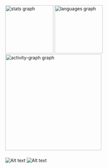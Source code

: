 <div align="left">
  <img src="https://github-readme-stats.vercel.app/api?username=mathzinxss&hide_title=false&hide_rank=false&show_icons=true&include_all_commits=true&count_private=true&disable_animations=false&theme=github_dark&locale=pt-br&hide_border=false&order=1" height="150" alt="stats graph"  />
  <img src="https://github-readme-stats.vercel.app/api/top-langs?username=mathzinxss&locale=en&hide_title=false&layout=compact&card_width=320&langs_count=6&theme=github_dark&hide_border=false&order=2" height="150" alt="languages graph"  />
  <img src="https://github-readme-activity-graph.vercel.app/graph?username=mathzinxss&radius=16&theme=github-dark&area=true&order=5" height="300" alt="activity-graph graph"  />
</div>

###

<div id="spotify">
  
  ![Alt text](https://spotify-recently-played-readme.vercel.app/api?user=srwr3gzbnrzh3rssanmqfdgkn&width={width})
  ![Alt text](https://spotify-recently-played-readme.vercel.app/api?user=srwr3gzbnrzh3rssanmqfdgkn&unique={true|1|on|yes})
</div>
